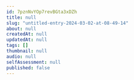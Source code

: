 ```yaml
---
id: 7pznNvYOp7revBGta3xDZh
title: null
slug: "untitled-entry-2024-03-02-at-08-49-14"
about: null
createdAt: null
updatedAt: null
tags: []
thumbnail: null
audio: null
selfAssessment: null
published: false
---
```

